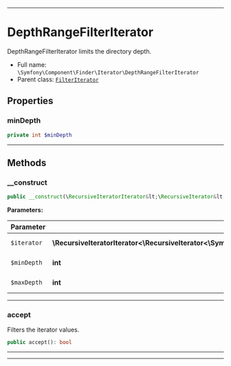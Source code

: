 ***

# DepthRangeFilterIterator

DepthRangeFilterIterator limits the directory depth.



* Full name: `\Symfony\Component\Finder\Iterator\DepthRangeFilterIterator`
* Parent class: [`FilterIterator`](../../../../FilterIterator.md)



## Properties


### minDepth



```php
private int $minDepth
```






***

## Methods


### __construct



```php
public __construct(\RecursiveIteratorIterator&lt;\RecursiveIterator&lt;\Symfony\Component\Finder\Iterator\TKey,\Symfony\Component\Finder\Iterator\TValue&gt;&gt; $iterator, int $minDepth, int $maxDepth = PHP_INT_MAX): mixed
```








**Parameters:**

| Parameter | Type | Description |
|-----------|------|-------------|
| `$iterator` | **\RecursiveIteratorIterator<\RecursiveIterator<\Symfony\Component\Finder\Iterator\TKey,\Symfony\Component\Finder\Iterator\TValue>>** | The Iterator to filter |
| `$minDepth` | **int** | The min depth |
| `$maxDepth` | **int** | The max depth |




***

### accept

Filters the iterator values.

```php
public accept(): bool
```











***


***

